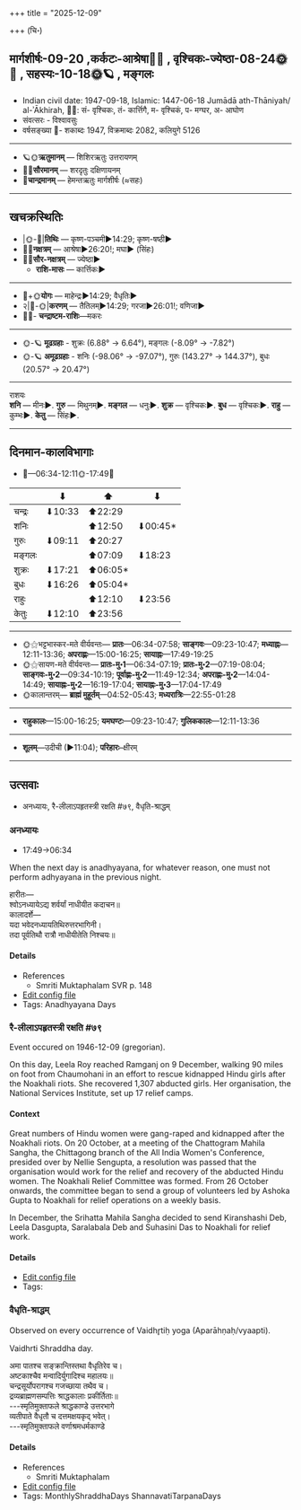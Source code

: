+++
title = "2025-12-09"

+++
(चि॰)
## मार्गशीर्षः-09-20  ,कर्कटः-आश्रेषा🌛🌌  ,  वृश्चिकः-ज्येष्ठा-08-24🌞🌌  ,  सहस्यः-10-18🌞🪐  , मङ्गलः
- Indian civil date: 1947-09-18, Islamic: 1447-06-18 Jumādā ath-Thāniyah/ al-ʾĀkhirah, 🌌🌞: सं- वृश्चिकः, तं- कार्त्तिगै, म- वृश्चिकं, प- मग्घर, अ- आघोण
- संवत्सरः - विश्वावसुः
- वर्षसङ्ख्या 🌛- शकाब्दः 1947, विक्रमाब्दः 2082, कलियुगे 5126
___________________
- 🪐🌞**ऋतुमानम्** — शिशिरऋतुः उत्तरायणम्
- 🌌🌞**सौरमानम्** — शरदृतुः दक्षिणायनम्
- 🌛**चान्द्रमानम्** — हेमन्तऋतुः मार्गशीर्षः (≈सहः)
___________________


## खचक्रस्थितिः
- |🌞-🌛|**तिथिः** — कृष्ण-पञ्चमी►14:29; कृष्ण-षष्ठी►  
- 🌌🌛**नक्षत्रम्** — आश्रेषा►26:20!; मघा► (सिंहः)  
- 🌌🌞**सौर-नक्षत्रम्** — ज्येष्ठा►  
  - **राशि-मासः** — कार्त्तिकः► 
___________________
- 🌛+🌞**योगः** — माहेन्द्रः►14:29; वैधृतिः►  
- २|🌛-🌞|**करणम्** — तैतिलम्►14:29; गरजा►26:01!; वणिजा►  
- 🌌🌛- **चन्द्राष्टम-राशिः**—मकरः  
___________________
- 🌞-🪐 **मूढग्रहाः** - शुक्रः (6.88° → 6.64°), मङ्गलः (-8.09° → -7.82°)
- 🌞-🪐 **अमूढग्रहाः** - शनिः (-98.06° → -97.07°), गुरुः (143.27° → 144.37°), बुधः (20.57° → 20.47°)
___________________
राशयः  
**शनि** — मीनः►. **गुरु** — मिथुनम्►. **मङ्गल** — धनुः►. **शुक्र** — वृश्चिकः►. **बुध** — वृश्चिकः►. **राहु** — कुम्भः►. **केतु** — सिंहः►. 
___________________


## दिनमान-कालविभागाः
- 🌅—06:34-12:11🌞-17:49🌇  

|      |⬇     |⬆     |⬇     |
|------|-----|-----|------|
|चन्द्रः|⬇10:33 |⬆22:29 |     |
|शनिः   |     |⬆12:50 |⬇00:45*|
|गुरुः  |⬇09:11 |⬆20:27 |     |
|मङ्गलः |     |⬆07:09 |⬇18:23 |
|शुक्रः |⬇17:21 |⬆06:05*|     |
|बुधः   |⬇16:26 |⬆05:04*|     |
|राहुः  |     |⬆12:10 |⬇23:56 |
|केतुः  |⬇12:10 |⬆23:56 |     |
___________________
- 🌞⚝भट्टभास्कर-मते वीर्यवन्तः— **प्रातः**—06:34-07:58; **साङ्गवः**—09:23-10:47; **मध्याह्नः**—12:11-13:36; **अपराह्णः**—15:00-16:25; **सायाह्नः**—17:49-19:25  
- 🌞⚝सायण-मते वीर्यवन्तः— **प्रातः-मु॰1**—06:34-07:19; **प्रातः-मु॰2**—07:19-08:04; **साङ्गवः-मु॰2**—09:34-10:19; **पूर्वाह्णः-मु॰2**—11:49-12:34; **अपराह्णः-मु॰2**—14:04-14:49; **सायाह्नः-मु॰2**—16:19-17:04; **सायाह्नः-मु॰3**—17:04-17:49  
- 🌞कालान्तरम्— **ब्राह्मं मुहूर्तम्**—04:52-05:43; **मध्यरात्रिः**—22:55-01:28  
___________________
- **राहुकालः**—15:00-16:25; **यमघण्टः**—09:23-10:47; **गुलिककालः**—12:11-13:36  
___________________
- **शूलम्**—उदीची (►11:04); **परिहारः**–क्षीरम्  
___________________

## उत्सवाः
- अनध्यायः, रै-लीलाऽपहृतस्त्री रक्षति #७९, वैधृति-श्राद्धम्
### अनध्यायः
- 17:49→06:34



When the next day is anadhyayana, for whatever reason, one must not perform adhyayana in the previous night.

हारीतः—  
श्वोऽनध्यायेऽद्य शर्वर्यां नाधीयीत कदाचन॥  
कालादर्शे—  
यदा भवेदनध्यायतिथिरुत्तरभागिनी।  
तदा पूर्वतिथौ रात्रौ नाधीयीतेति निश्चयः॥



#### Details
- References
  - Smriti Muktaphalam SVR p.  148
- [Edit config file](https://github.com/jyotisham/adyatithi/blob/master/time_focus/adhyayana/description_only/anadhyAyaH~pUrvarAtrau.toml)
- Tags: Anadhyayana Days


### रै-लीलाऽपहृतस्त्री रक्षति #७९

Event occured on 1946-12-09 (gregorian). 

On this day, Leela Roy reached Ramganj on 9 December, walking 90 miles on foot from Chaumohani in an effort to rescue kidnapped Hindu girls after the Noakhali riots. She recovered 1,307 abducted girls. Her organisation, the National Services Institute, set up 17 relief camps.

#### Context
Great numbers of Hindu women were gang-raped and kidnapped after the Noakhali riots. On 20 October, at a meeting of the Chattogram Mahila Sangha, the Chittagong branch of the All India Women's Conference, presided over by Nellie Sengupta, a resolution was passed that the organisation would work for the relief and recovery of the abducted Hindu women. The Noakhali Relief Committee was formed. From 26 October onwards, the committee began to send a group of volunteers led by Ashoka Gupta to Noakhali for relief operations on a weekly basis.

In December, the Srihatta Mahila Sangha decided to send Kiranshashi Deb, Leela Dasgupta, Saralabala Deb and Suhasini Das to Noakhali for relief work.

#### Details
- [Edit config file](https://github.com/jyotisham/adyatithi/blob/master/mahApuruSha/xatra-later/gregorian/day/12/09/rai-lIlA_apahRta-strI_raxati.toml)
- Tags: 


### वैधृति-श्राद्धम्

Observed on every occurrence of Vaidhr̥tiḥ yoga (Aparāhṇaḥ/vyaapti). 

Vaidhrti Shraddha day.

अमा पातश्च सङ्क्रान्तिस्तथा वैधृतिरेव च।  
अष्टकाश्चैव मन्वादिर्युगादिश्च महालयः॥  
चन्द्रसूर्योपरागश्च गजच्छाया तथैव च।  
द्रव्यब्राह्मणसम्पत्तिः श्राद्धकालाः प्रकीर्तिताः॥  
---स्मृतिमुक्ताफले श्राद्धकाण्डे उत्तरभागे  
व्यतीपाते वैधृतौ च दत्तमक्षयकृद् भवेत्।  
---स्मृतिमुक्ताफले वर्णाश्रमधर्मकाण्डे



#### Details
- References
  - Smriti Muktaphalam
- [Edit config file](https://github.com/jyotisham/adyatithi/blob/master/devatA/pitR/sidereal_solar_month/yoga/00/27/vaidhRti-zrAddham.toml)
- Tags: MonthlyShraddhaDays ShannavatiTarpanaDays


